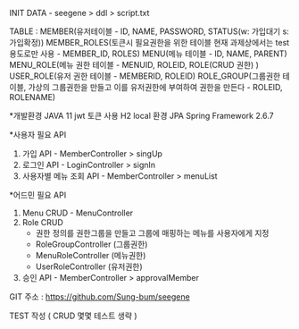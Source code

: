 INIT DATA - seegene > ddl > script.txt

TABLE : MEMBER(유저테이블 - ID, NAME, PASSWORD, STATUS(w: 가입대기 s: 가입확정))
MEMBER_ROLES(토큰시 필요권한을 위한 테이블 현재 과제상에서는 test용도로만 사용 - MEMBER_ID, ROLES)
MENU(메뉴 테이블 - ID, NAME, PARENT)
MENU_ROLE(메뉴 권한 테이블 - MENUID, ROLEID, ROLE(CRUD 권한) )
USER_ROLE(유저 권한 테이블 - MEMBERID, ROLEID)
ROLE_GROUP(그룹권한 테이블, 가상의 그룹권한을 만들고 이를 유저권한에 부여하여 권한을 만든다 - ROLEID, ROLENAME)


*개발환경
JAVA 11
jwt 토큰 사용
H2 local 환경
JPA
Spring Framework 2.6.7

*사용자 필요 API
1. 가입 API - MemberController > singUp 
2. 로그인 API - LoginController > signIn 
3. 사용자별 메뉴 조회 API - MemberController > menuList

*어드민 필요 API
1. Menu CRUD - MenuController
2. Role CRUD
   - 권한 정의를 권한그룹을 만들고 그룹에 매핑하는 메뉴를 사용자에게 지정
   - RoleGroupController (그룹권한)
   - MenuRoleController (메뉴권한)
   - UserRoleController (유저권한)
3. 승인 API - MemberController > approvalMember

GIT 주소 : https://github.com/Sung-bum/seegene

TEST 작성 ( CRUD 몇몇 테스트 생략 )